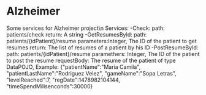 # Alzheimer
Some services for Alzheimer project\n
Services:
-Check:
  path: patients/check
  return: A string
-GetResumesById:
  path: patients/{idPatient}/resume
  parameters:Integer, The ID of the patient to get resumes
  return: The list of resumes of a patient by his ID
-PostResumeById:
  path: patients/{idPatient}/resume
  paramethers: Integer, The ID of the patient to post the resume
  requestBody: The resume of the patient of type DataPOJO, Example:
      {"patientName":"Maria Camila",
      "patientLastName":"Rodriguez Velez",
      "gameName":"Sopa Letras",
      "levelReached":7,
      "regDate":1478982104144,
      "timeSpendMilisenconds":30000}
